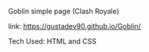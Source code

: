 Goblin simple page (Clash Royale)

link: https://gustadev90.github.io/Goblin/

Tech Used: HTML and CSS
